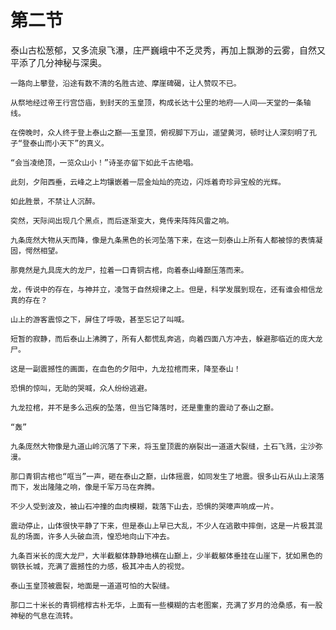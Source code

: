 # 第二节

泰山古松葱郁，又多流泉飞瀑，庄严巍峨中不乏灵秀，再加上飘渺的云雾，自然又平添了几分神秘与深奥。

    一路向上攀登，沿途有数不清的名胜古迹、摩崖碑碣，让人赞叹不已。

    从祭地经过帝王行宫岱庙，到封天的玉皇顶，构成长达十公里的地府——人间——天堂的一条轴线。

    在傍晚时，众人终于登上泰山之巅——玉皇顶，俯视脚下万山，遥望黄河，顿时让人深刻明了孔子“登泰山而小天下”的真义。

    “会当凌绝顶，一览众山小！”诗圣亦留下如此千古绝唱。

    此刻，夕阳西垂，云峰之上均镶嵌着一层金灿灿的亮边，闪烁着奇珍异宝般的光辉。

    如此胜景，不禁让人沉醉。

    突然，天际间出现几个黑点，而后逐渐变大，竟传来阵阵风雷之响。

    九条庞然大物从天而降，像是九条黑色的长河坠落下来，在这一刻泰山上所有人都被惊的表情凝固，愕然相望。

    那竟然是九具庞大的龙尸，拉着一口青铜古棺，向着泰山峰巅压落而来。

    龙，传说中的存在，与神并立，凌驾于自然规律之上。但是，科学发展到现在，还有谁会相信龙真的存在？

    山上的游客震惊之下，屏住了呼吸，甚至忘记了叫喊。

    短暂的寂静，而后泰山上沸腾了，所有人都慌乱奔逃，向着四面八方冲去，躲避那临近的庞大龙尸。

    这是一副震撼性的画面，在血色的夕阳中，九龙拉棺而来，降至泰山！

    恐惧的惊叫，无助的哭喊，众人纷纷逃避。

    九龙拉棺，并不是多么迅疾的坠落，但当它降落时，还是重重的震动了泰山之巅。

    “轰”

    九条庞然大物像是九道山岭沉落了下来，将玉皇顶震的崩裂出一道道大裂缝，土石飞溅，尘沙弥漫。

    那口青铜古棺也“哐当”一声，砸在泰山之巅，山体摇震，如同发生了地震。很多山石从山上滚落而下，发出隆隆之响，像是千军万马在奔腾。

    不少人受到波及，被山石冲撞的血肉模糊，栽落下山去，恐惧的哭嚎声响成一片。

    震动停止，山体很快平静了下来，但是泰山上早已大乱，不少人在逃散中摔倒，这是一片极其混乱的场面，许多人头破血流，惶恐地向山下冲去。

    九条百米长的庞大龙尸，大半截躯体静静地横在山巅上，少半截躯体垂挂在山崖下，犹如黑色的钢铁长城，充满了震撼性的力感，极其冲击人的视觉。

    泰山玉皇顶被震裂，地面是一道道可怕的大裂缝。

    那口二十米长的青铜棺椁古朴无华，上面有一些模糊的古老图案，充满了岁月的沧桑感，有一股神秘的气息在流转。